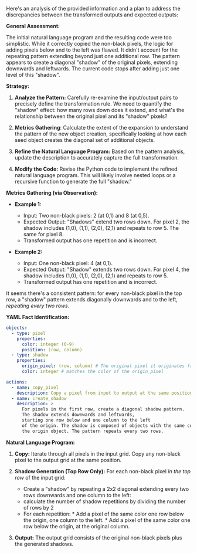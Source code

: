 Here's an analysis of the provided information and a plan to address the discrepancies between the transformed outputs and expected outputs:

**General Assessment:**

The initial natural language program and the resulting code were too simplistic. While it correctly copied the non-black pixels, the logic for adding pixels below and to the left was flawed. It didn't account for the repeating pattern extending beyond just one additional row. The pattern appears to create a diagonal "shadow" of the original pixels, extending downwards and leftwards. The current code stops after adding just one level of this "shadow".

**Strategy:**

1.  **Analyze the Pattern:** Carefully re-examine the input/output pairs to precisely define the transformation rule. We need to quantify the "shadow" effect: how many rows down does it extend, and what's the relationship between the original pixel and its "shadow" pixels?

2.  **Metrics Gathering**: Calculate the extent of the expansion to understand the pattern of the new object creation, specifically looking at how each seed object creates the diagonal set of additional objects.

3.  **Refine the Natural Language Program:** Based on the pattern analysis, update the description to accurately capture the full transformation.

4.  **Modify the Code:** Revise the Python code to implement the refined natural language program. This will likely involve nested loops or a recursive function to generate the full "shadow."

**Metrics Gathering (via Observation):**

*   **Example 1:**
    *   Input: Two non-black pixels: 2 (at 0,1) and 8 (at 0,5).
    *   Expected Output: "Shadows" extend two rows down. For pixel 2, the shadow includes (1,0), (1,1), (2,0), (2,1) and repeats to row 5. The same for pixel 8.
    *   Transformed output has one repetition and is incorrect.

*   **Example 2:**
    *   Input: One non-black pixel: 4 (at 0,1).
    *   Expected Output: "Shadow" extends two rows down. For pixel 4, the shadow includes (1,0), (1,1), (2,0), (2,1) and repeats to row 5.
    *   Transformed output has one repetition and is incorrect.

It seems there's a consistent pattern: for every non-black pixel in the top row, a "shadow" pattern extends diagonally downwards and to the left, *repeating every two rows*.

**YAML Fact Identification:**

```yaml
objects:
  - type: pixel
    properties:
      color: integer (0-9)
      position: (row, column)
  - type: shadow
    properties:
      origin_pixel: (row, column) # The original pixel it originates from.
      color: integer # matches the color of the origin_pixel

actions:
  - name: copy_pixel
    description: Copy a pixel from input to output at the same position.
  - name: create_shadow
    description: >
      For pixels in the first row, create a diagonal shadow pattern.
      The shadow extends downwards and leftwards,
      starting one row below and one column to the left
      of the origin. The shadow is composed of objects with the same color of
      the origin object. The pattern repeats every two rows.
```


**Natural Language Program:**

1.  **Copy:** Iterate through all pixels in the input grid. Copy any non-black pixel to the output grid at the same position.

2.  **Shadow Generation (Top Row Only):** For each non-black pixel *in the top row* of the input grid:

    *   Create a "shadow" by repeating a 2x2 diagonal extending every two rows downwards and one column to the left:
    * calculate the number of shadow repetitions by dividing the number of
      rows by 2
    *    For each repetition:
        *   Add a pixel of the same color one row below the origin, one column to the left.
        *   Add a pixel of the same color one row below the origin, at the original column.

3.  **Output:** The output grid consists of the original non-black pixels plus the generated shadows.
